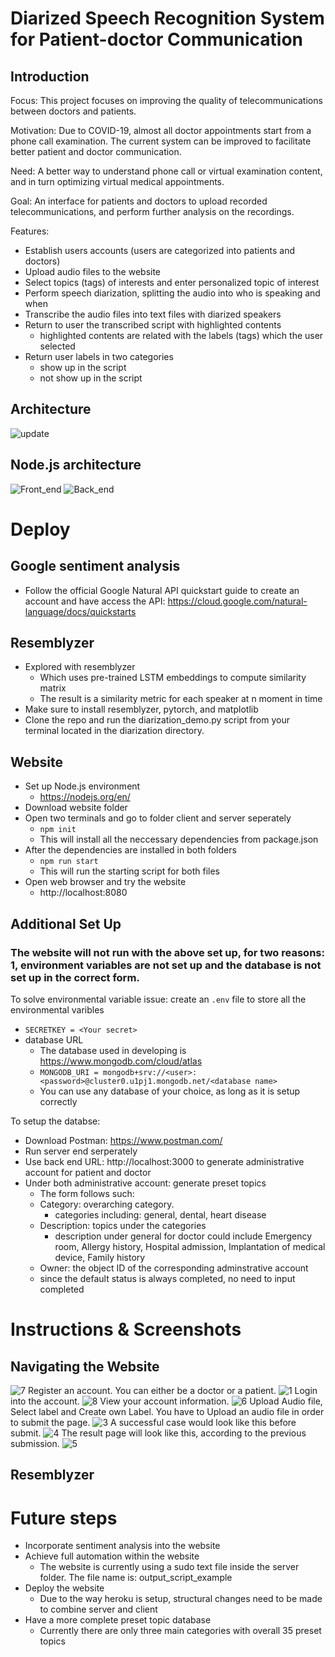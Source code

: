 # Diarized Speech Recognition System for Patient-doctor Communication 
## Introduction
Focus: This project focuses on improving the quality of telecommunications between doctors and patients.

Motivation: Due to COVID-19, almost all doctor appointments start from a phone call examination. The current system can be improved to facilitate better patient and doctor communication. 

Need: A better way to understand phone call or virtual examination content, and in turn optimizing virtual medical appointments.

Goal: An interface for patients and doctors to upload recorded telecommunications, and perform further analysis on the recordings.

Features:
* Establish users accounts (users are categorized into patients and doctors)
* Upload audio files to the website
* Select topics (tags) of interests and enter personalized topic of interest
* Perform speech diarization, splitting the audio into who is speaking and when
* Transcribe the audio files into text files with diarized speakers
* Return to user the transcribed script with highlighted contents
  * highlighted contents are related with the labels (tags) which the user selected
* Return user labels in two categories 
  * show up in the script
  * not show up in the script

## Architecture
![update](/Flow_diagrams/update.jpg)

## Node.js architecture
![Front_end](/Flow_diagrams/Front_end.jpg)
![Back_end](/Flow_diagrams/Back_end.jpg)

# Deploy
## Google sentiment analysis
* Follow the official Google Natural API quickstart guide to create an account and have access the API: https://cloud.google.com/natural-language/docs/quickstarts

## Resemblyzer
* Explored with resemblyzer
  * Which uses pre-trained LSTM embeddings to compute similarity matrix
  * The result is a similarity metric for each speaker at n moment in time
* Make sure to install resemblyzer, pytorch, and matplotlib
* Clone the repo and run the diarization_demo.py script from your terminal located in the diarization directory.

## Website 
* Set up Node.js environment 
  * https://nodejs.org/en/
* Download website folder
* Open two terminals and go to folder client and server seperately
  * `npm init`
  * This will install all the neccessary dependencies from package.json
* After the dependencies are installed in both folders
  * `npm run start`
  * This will run the starting script for both files 
* Open web browser and try the website
  * http://localhost:8080

## Additional Set Up
### The website will not run with the above set up, for two reasons: 1, environment variables are not set up and the database is not set up in the correct form.
To solve environmental variable issue:
create an `.env` file to store all the environmental varibles
* `SECRETKEY = <Your secret>`
* database URL
  * The database used in developing is https://www.mongodb.com/cloud/atlas
  * `MONGODB_URI = mongodb+srv://<user>:<password>@cluster0.u1pj1.mongodb.net/<database name>`
  * You can use any database of your choice, as long as it is setup correctly
  
To setup the databse:
* Download Postman: https://www.postman.com/
* Run server end serperately
* Use back end URL: http://localhost:3000 to generate administrative account for patient and doctor
* Under both administrative account: generate preset topics 
  * The form follows such:
  * Category: overarching category.
    * categories including: general, dental, heart disease
  * Description: topics under the categories
    * description under general for doctor could include Emergency room, Allergy history, Hospital admission, Implantation of medical device, Family history 
  * Owner: the object ID of the corresponding adminstrative account 
  * since the default status is always completed, no need to input completed
 
# Instructions & Screenshots
## Navigating the Website
![7](/screenshoots/7.PNG)
Register an account. You can either be a doctor or a patient.
![1](/screenshoots/1.PNG)
Login into the account.
![8](/screenshoots/8.PNG)
View your account information.
![6](/screenshoots/6.PNG)
Upload Audio file, Select label and Create own Label. You have to Upload an audio file in order to submit the page.
![3](/screenshoots/3.PNG)
A successful case would look like this before submit.
![4](/screenshoots/4.PNG)
The result page will look like this, according to the previous submission.
![5](/screenshoots/5.PNG)
## Resemblyzer

# Future steps
* Incorporate sentiment analysis into the website
* Achieve full automation within the website 
  * The website is currently using a sudo text file inside the server folder. The file name is: output_script_example
* Deploy the website
  * Due to the way heroku is setup, structural changes need to be made to combine server and client
* Have a more complete preset topic database 
  * Currently there are only three main categories with overall 35 preset topics



